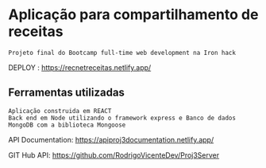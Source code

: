 # Aplicação para compartilhamento de receitas

	Projeto final do Bootcamp full-time web development na Iron hack
	
	
DEPLOY : https://recnetreceitas.netlify.app/


## Ferramentas utilizadas

	Aplicação construida em REACT
	Back end em Node utilizando o framework express e Banco de dados MongoDB com a biblioteca Mongoose
API Documentation: https://apiproj3documentation.netlify.app/

GIT Hub API: https://github.com/RodrigoVicenteDev/Proj3Server
